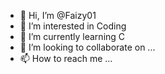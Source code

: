 - 👋 Hi, I’m @Faizy01
- 👀 I’m interested in Coding 
- 🌱 I’m currently learning C
- 💞️ I’m looking to collaborate on ...
- 📫 How to reach me ...
  

<!---
Faizy01/Faizy01 is a ✨ special ✨ repository because its `README.md` (this file) appears on your GitHub profile.
You can click the Preview link to take a look at your changes.
--->
